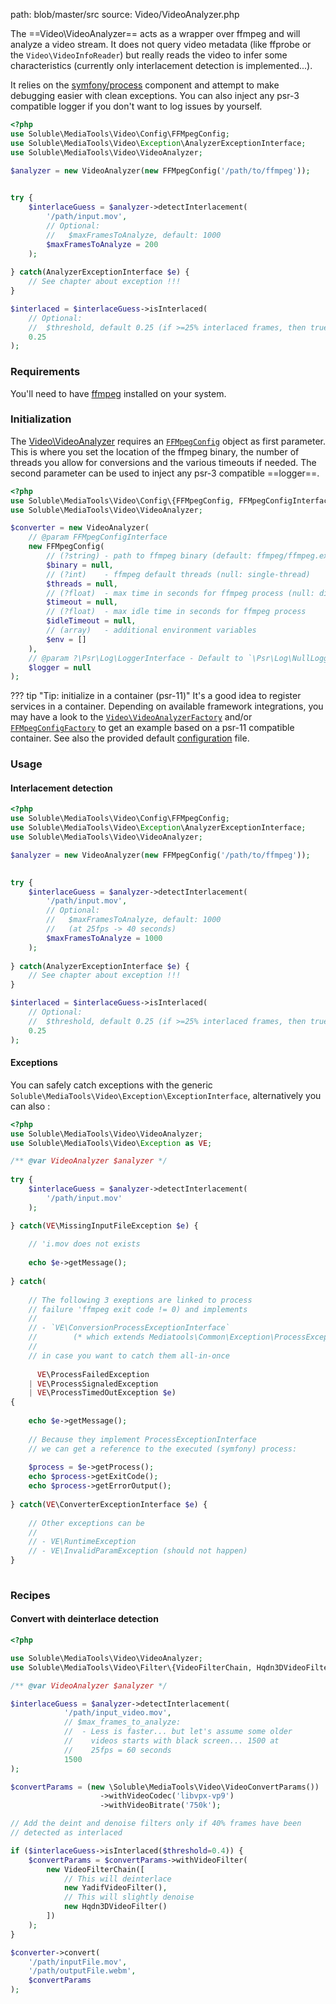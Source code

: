 path: blob/master/src
source: Video/VideoAnalyzer.php

The ==Video\VideoAnalyzer== acts as a wrapper over ffmpeg and will analyze a video stream. 
It does not query video metadata (like ffprobe or the `Video\VideoInfoReader`) but really
reads the video to infer some characteristics (currently only interlacement detection is implemented...). 

It relies on the [symfony/process](https://symfony.com/doc/current/components/process.html) 
component and attempt to make debugging
easier with clean exceptions. You can also inject any psr-3 compatible logger if you don't want 
to log issues by yourself.    

   
```php
<?php
use Soluble\MediaTools\Video\Config\FFMpegConfig;
use Soluble\MediaTools\Video\Exception\AnalyzerExceptionInterface;
use Soluble\MediaTools\Video\VideoAnalyzer;

$analyzer = new VideoAnalyzer(new FFMpegConfig('/path/to/ffmpeg'));

    
try {    
    $interlaceGuess = $analyzer->detectInterlacement(
        '/path/input.mov',
        // Optional:
        //   $maxFramesToAnalyze, default: 1000
        $maxFramesToAnalyze = 200
    );
    
} catch(AnalyzerExceptionInterface $e) {
    // See chapter about exception !!!    
}

$interlaced = $interlaceGuess->isInterlaced(
    // Optional: 
    //  $threshold, default 0.25 (if >=25% interlaced frames, then true) 
    0.25
);

``` 

### Requirements

You'll need to have [ffmpeg](/install-ffmpeg) installed on your system.

### Initialization

The [Video\VideoAnalyzer](https://github.com/soluble-io/soluble-mediatools/blob/master/src/Video/VideoAnalyzer.php) 
requires an [`FFMpegConfig`](https://github.com/soluble-io/soluble-mediatools/blob/master/src/Video/Config/FFMpegConfig.php) object as first parameter. 
This is where you set the location of the ffmpeg binary, the number of threads you allow for conversions
and the various timeouts if needed. The second parameter can be used to inject any psr-3 compatible ==logger==. 

```php
<?php
use Soluble\MediaTools\Video\Config\{FFMpegConfig, FFMpegConfigInterface};
use Soluble\MediaTools\Video\VideoAnalyzer;

$converter = new VideoAnalyzer(    
    // @param FFMpegConfigInterface 
    new FFMpegConfig(
        // (?string) - path to ffmpeg binary (default: ffmpeg/ffmpeg.exe)
        $binary = null,
        // (?int)    - ffmpeg default threads (null: single-thread)
        $threads = null,
        // (?float)  - max time in seconds for ffmpeg process (null: disable)
        $timeout = null, 
        // (?float)  - max idle time in seconds for ffmpeg process
        $idleTimeout = null, 
        // (array)   - additional environment variables
        $env = []                           
    ),
    // @param ?\Psr\Log\LoggerInterface - Default to `\Psr\Log\NullLogger`.     
    $logger = null   
);
```

??? tip "Tip: initialize in a container (psr-11)" 
    It's a good idea to register services in a container. 
    Depending on available framework integrations, you may have a look to the [`Video\VideoAnalyzerFactory`](https://github.com/soluble-io/soluble-mediatools/blob/master/src/Video/VideoAnalyzerFactory.php)
    and/or [`FFMpegConfigFactory`](https://github.com/soluble-io/soluble-mediatools/blob/master/src/Video/Config/FFMpegConfigFactory.php) to get an example based on a psr-11 compatible container.
    See also the provided default [configuration](https://github.com/soluble-io/soluble-mediatools/blob/master/config/soluble-mediatools.config.php) file.


### Usage

#### Interlacement detection


```php
<?php
use Soluble\MediaTools\Video\Config\FFMpegConfig;
use Soluble\MediaTools\Video\Exception\AnalyzerExceptionInterface;
use Soluble\MediaTools\Video\VideoAnalyzer;

$analyzer = new VideoAnalyzer(new FFMpegConfig('/path/to/ffmpeg'));

    
try {    
    $interlaceGuess = $analyzer->detectInterlacement(
        '/path/input.mov',
        // Optional:
        //   $maxFramesToAnalyze, default: 1000
        //   (at 25fps -> 40 seconds) 
        $maxFramesToAnalyze = 1000
    );
    
} catch(AnalyzerExceptionInterface $e) {
    // See chapter about exception !!!    
}

$interlaced = $interlaceGuess->isInterlaced(
    // Optional: 
    //  $threshold, default 0.25 (if >=25% interlaced frames, then true) 
    0.25
);

``` 

#### Exceptions

You can safely catch exceptions with the generic `Soluble\MediaTools\Video\Exception\ExceptionInterface`,
alternatively you can also :


```php
<?php
use Soluble\MediaTools\Video\VideoAnalyzer;
use Soluble\MediaTools\Video\Exception as VE;

/** @var VideoAnalyzer $analyzer */
     
try {
    $interlaceGuess = $analyzer->detectInterlacement(
        '/path/input.mov'
    );

} catch(VE\MissingInputFileException $e) {
    
    // 'i.mov does not exists
    
    echo $e->getMessage();
            
} catch(
    
    // The following 3 exeptions are linked to process
    // failure 'ffmpeg exit code != 0) and implements
    //
    // - `VE\ConversionProcessExceptionInterface`
    //        (* which extends Mediatools\Common\Exception\ProcessExceptionInterface)    
    //
    // in case you want to catch them all-in-once
    
      VE\ProcessFailedException       
    | VE\ProcessSignaledException
    | VE\ProcessTimedOutException $e) 
{
    
    echo $e->getMessage();
    
    // Because they implement ProcessExceptionInterface
    // we can get a reference to the executed (symfony) process:
    
    $process = $e->getProcess();
    echo $process->getExitCode();
    echo $process->getErrorOutput();
    
} catch(VE\ConverterExceptionInterface $e) {
    
    // Other exceptions can be
    //
    // - VE\RuntimeException
    // - VE\InvalidParamException (should not happen)
}
       
``` 

### Recipes

#### Convert with deinterlace detection  

```php
<?php

use Soluble\MediaTools\Video\VideoAnalyzer;
use Soluble\MediaTools\Video\Filter\{VideoFilterChain, Hqdn3DVideoFilter, YadifVideoFilter};

/** @var VideoAnalyzer $analyzer */

$interlaceGuess = $analyzer->detectInterlacement(
            '/path/input_video.mov',
            // $max_frames_to_analyze:
            //  - Less is faster... but let's assume some older
            //    videos starts with black screen... 1500 at 
            //    25fps = 60 seconds
            1500
);

$convertParams = (new \Soluble\MediaTools\Video\VideoConvertParams())
                    ->withVideoCodec('libvpx-vp9')
                    ->withVideoBitrate('750k');

// Add the deint and denoise filters only if 40% frames have been
// detected as interlaced

if ($interlaceGuess->isInterlaced($threshold=0.4)) {
    $convertParams = $convertParams->withVideoFilter(
        new VideoFilterChain([
            // This will deinterlace
            new YadifVideoFilter(),
            // This will slightly denoise 
            new Hqdn3DVideoFilter()
        ])
    );
}

$converter->convert(
    '/path/inputFile.mov', 
    '/path/outputFile.webm', 
    $convertParams
);

```
